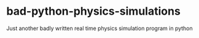# bad-python-physics-simulations
Just another badly written real time physics simulation program in python
